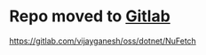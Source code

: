 # Repo moved to [Gitlab](https://gitlab.com/vijayganesh/oss/dotnet/NuFetch)

<https://gitlab.com/vijayganesh/oss/dotnet/NuFetch>
